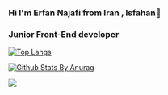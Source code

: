 ### Hi I'm Erfan Najafi from Iran , Isfahan👋


 
 <h3>Junior Front-End developer</h3>
 
 
 [![Top Langs](https://github-readme-stats.vercel.app/api/top-langs/?username=erfannajafi&show_icons=true&title_color=fff&icon_color=79ff97&text_color=9f9f9f&bg_color=151515)](https://github.com/erfannajafi)
 
 [![Github Stats By Anurag](https://github-readme-stats.vercel.app/api?username=erfannajafi&show_icons=true&include_all_commits=true&title_color=fff&icon_color=79ff97&text_color=9f9f9f&bg_color=151515)](https://github.com/erfannajafi)
 


<img src="https://www.google.com/search?q=icon+of+java+script+images&sxsrf=AOaemvLtNb_fDZdTp6sr5xrzObA-nld_6Q:1637526099660&tbm=isch&source=iu&ictx=1&fir=XfJjtWi5ISV22M%252CkJnHLhFSH0ZYoM%252C_%253BATOdqGwOJe7UeM%252CS8x9qMNYKUDdfM%252C_%253BUZE-1-PcDemAcM%252CS8x9qMNYKUDdfM%252C_%253BREY18M5iQ6f9cM%252CS8x9qMNYKUDdfM%252C_%253Bj4eTRGrn3Y6qqM%252CS8x9qMNYKUDdfM%252C_%253BTmv1-RqRx4ZnhM%252CS8x9qMNYKUDdfM%252C_%253BJPpB44r8yCQmwM%252CS8x9qMNYKUDdfM%252C_%253BURYCmCHuE6xgzM%252CS8x9qMNYKUDdfM%252C_%253BxgRNnw40nkka5M%252CS8x9qMNYKUDdfM%252C_%253Batbgu-ypup_dWM%252CS8x9qMNYKUDdfM%252C_%253BX536_8S-Z2wHsM%252CS8x9qMNYKUDdfM%252C_%253BBkmddqVu4CjfeM%252CS8x9qMNYKUDdfM%252C_%253B49NrjeA5Z2EOBM%252CS8x9qMNYKUDdfM%252C_%253BSdh4RG5bFwRJwM%252CS8x9qMNYKUDdfM%252C_%253B17Jegi9AqJwP7M%252CIdA18ZKibNbrVM%252C_&vet=1&usg=AI4_-kQOENUGbXLvsUa16Ela1ZUpDqoz6A&sa=X&ved=2ahUKEwist-uLpKr0AhVviv0HHR-bDMYQ9QF6BAgbEAE#imgrc=Tmv1-RqRx4ZnhM"/>


 

<!--
**erfannajafi/erfannajafi** is a ✨ _special_ ✨ repository because its `README.md` (this file) appears on your GitHub profile.

Here are some ideas to get you started:

- 🔭 I’m currently working on ...
- 🌱 I’m currently learning react
- 👯 I’m looking to collaborate on ...
- 🤔 I’m looking for help with ...
- 💬 Ask me about ...
- 📫 How to reach me: ...
- 😄 Pronouns: ...
- ⚡ Fun fact: ...
-->


